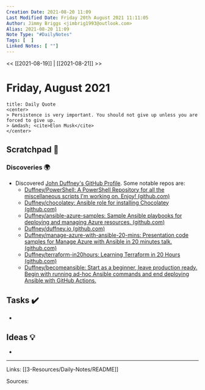 ```yaml
---
Creation Date: 2021-08-20 11:09
Last Modified Date: Friday 20th August 2021 11:11:05
Author: Jimmy Briggs <jimbrig1993@outlook.com>
Alias: 2021-08-20 11:09
Note Type: "#DailyNotes"
Tags: [  ]
Linked Notes: [ ""]
---
```


<< [[2021-08-19]] | [[2021-08-21]] >>

# Friday, August 2021

```ad-quote
title: Daily Quote
<center>
> Persistence is very important. You should not give up unless you are forced to give up.
> &mdash; <cite>Elon Musk</cite>
</center>
```

## Scratchpad 📝

### Discoveries 🌍

- Discovered [John Duffney's GitHub Profile](https://github.com/duffney). Some notable repos are:
	- [Duffney/PowerShell: A PowerShell Repository for all the miscellaneous scripts I'm working on. Enjoy! (github.com)](https://github.com/Duffney/PowerShell)
	- [Duffney/chocolatey: Ansible role for installing Chocolatey (github.com)](https://github.com/Duffney/chocolatey)
	- [Duffney/ansible-azure-samples: Sample Ansible playbooks for deploying and managing Azure resources. (github.com)](https://github.com/Duffney/ansible-azure-samples)
	- [Duffney/duffney.io (github.com)](https://github.com/Duffney/duffney.io)
	- [Duffney/manage-azure-with-ansible-20-mins: Presentation code samples for Manage Azure with Ansible in 20 minutes talk. (github.com)](https://github.com/Duffney/manage-azure-with-ansible-20-mins)
	- [Duffney/terraform-in20hours: Learning Terraform in 20 Hours (github.com)](https://github.com/Duffney/terraform-in20hours)
	- [Duffney/becomeansible: Start as a beginner, leave production ready. Begin with running ad-hoc Ansible commands and end deploying Ansible with GitHub Actions.](https://github.com/Duffney/becomeansible)

## Tasks ✔️

-


## Ideas 💡

-

***

Links: [[3-Resources/Daily-Notes/README]]

Sources: